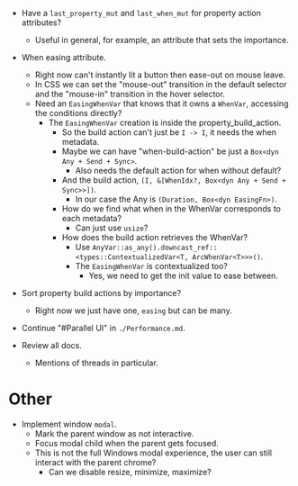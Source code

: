 * Have a `last_property_mut` and `last_when_mut` for property action attributes?
    - Useful in general, for example, an attribute that sets the importance.
* When easing attribute.    
    - Right now can't instantly lit a button then ease-out on mouse leave.
    - In CSS we can set the "mouse-out" transition in the default selector and the "mouse-in" transition in the hover selector.
    - Need an `EasingWhenVar` that knows that it owns a `WhenVar`, accessing the conditions directly?
        - The `EasingWhenVar` creation is inside the property_build_action.
            - So the build action can't just be `I -> I`, it needs the when metadata.
            - Maybe we can have "when-build-action" be just a `Box<dyn Any + Send + Sync>`.
                - Also needs the default action for when without default?
            - And the build action, `(I, &[WhenIdx?, Box<dyn Any + Send + Sync>>])`.
                - In our case the Any is `(Duration, Box<dyn EasingFn>)`.
            - How do we find what when in the WhenVar corresponds to each metadata?
                - Can just use `usize`?
            - How does the build action retrieves the WhenVar?
                - Use `AnyVar::as_any().downcast_ref::<types::ContextualizedVar<T, ArcWhenVar<T>>>()`.
                - The `EasingWhenVar` is contextualized too?
                    - Yes, we need to get the init value to ease between.

* Sort property build actions by importance?
    - Right now we just have one, `easing` but can be many.

* Continue "#Parallel UI" in `./Performance.md`.
* Review all docs.
    - Mentions of threads in particular.

# Other

* Implement window `modal`.
    - Mark the parent window as not interactive.
    - Focus modal child when the parent gets focused.
    - This is not the full Windows modal experience, the user can still interact with the parent chrome?
        - Can we disable resize, minimize, maximize?